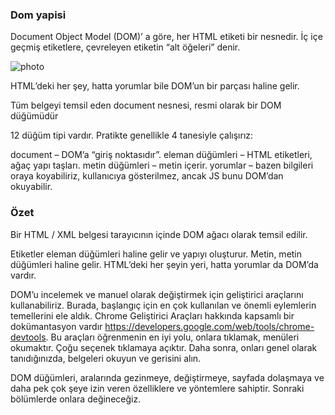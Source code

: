 ### Dom yapisi
Document Object Model (DOM)’ a göre, her HTML etiketi bir nesnedir. İç içe geçmiş etiketlere, çevreleyen etiketin “alt öğeleri” denir.

![photo](https://www.google.com/url?sa=i&url=https%3A%2F%2Fwww.cancankiran.com%2Fdom-document-object-model-nedir%2F&psig=AOvVaw1LHjN7nDxvWJZ4AlVUB5Gz&ust=1636273366951000&source=images&cd=vfe&ved=0CAsQjRxqFwoTCOiTsqyng_QCFQAAAAAdAAAAABAD)

HTML’deki her şey, hatta yorumlar bile DOM’un bir parçası haline gelir.


Tüm belgeyi temsil eden document nesnesi, resmi olarak bir DOM düğümüdür

12 düğüm tipi vardır. Pratikte genellikle 4 tanesiyle çalışırız:

document – DOM’a “giriş noktasıdır”.
eleman düğümleri – HTML etiketleri, ağaç yapı taşları.
metin düğümleri – metin içerir.
yorumlar – bazen bilgileri oraya koyabiliriz, kullanıcıya gösterilmez, ancak JS bunu DOM’dan okuyabilir.





### Özet
Bir HTML / XML belgesi tarayıcının içinde DOM ağacı olarak temsil edilir.

Etiketler eleman düğümleri haline gelir ve yapıyı oluşturur.
Metin, metin düğümleri haline gelir.
HTML’deki her şeyin yeri, hatta yorumlar da DOM’da vardır.

DOM’u incelemek ve manuel olarak değiştirmek için geliştirici araçlarını kullanabiliriz. Burada, başlangıç için en çok kullanılan ve önemli eylemlerin temellerini ele aldık. Chrome Geliştirici Araçları hakkında kapsamlı bir dokümantasyon vardır https://developers.google.com/web/tools/chrome-devtools. Bu araçları öğrenmenin en iyi yolu, onlara tıklamak, menüleri okumaktır. Çoğu seçenek tıklamaya açıktır. Daha sonra, onları genel olarak tanıdığınızda, belgeleri okuyun ve gerisini alın.

DOM düğümleri, aralarında gezinmeye, değiştirmeye, sayfada dolaşmaya ve daha pek çok şeye izin veren özelliklere ve yöntemlere sahiptir. Sonraki bölümlerde onlara değineceğiz.
